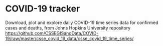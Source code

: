 # COVID-19 tracker
Download, plot and explore daily COVID-19 time series data for confirmed cases and deaths,
from Johns Hopkins University repository
https://github.com/CSSEGISandData/COVID-19/raw/master/csse_covid_19_data/csse_covid_19_time_series/
